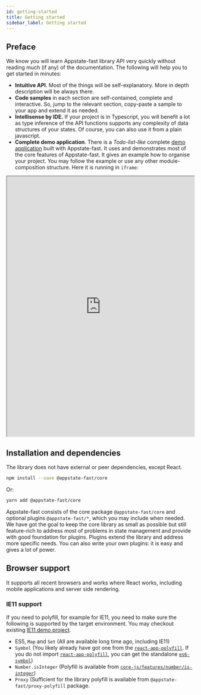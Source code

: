 ```yaml
---
id: getting-started
title: Getting started
sidebar_label: Getting started
---
```


## Preface

We know you will learn Appstate-fast library API very quickly without reading much (if any) of the documentation. The following will help you to get started in minutes:

* **Intuitive API**. Most of the things will be self-explanatory. More in depth description will be always there.
* **Code samples** in each section are self-contained, complete and interactive. So, jump to the relevant section, copy-paste a sample to your app and extend it as needed.
* **Intellisense by IDE.** If your project is in Typescript, you will benefit a lot as type inference of the API functions supports any complexity of data structures of your states. Of course, you can also use it from a plain javascript.
* **Complete demo application**. There is a *Todo-list-like* complete [demo application](https://github.com/pathscale/appstate-fast/tree/master/docs/demos/todolist) built with Appstate-fast. It uses and demonstrates most of the core features of Appstate-fast. It gives an example how to organise your project. You may follow the example or use any other module-composition structure. Here it is running in `iframe`:

<iframe src="https://vue3.dev/demo-todolist" width="100%" height="700px"></iframe>

## Installation and dependencies

The library does not have external or peer dependencies, except React.

```bash
npm install --save @appstate-fast/core
```

Or:

```bash
yarn add @appstate-fast/core
```

Appstate-fast consists of the core package `@appstate-fast/core` and optional plugins `@appstate-fast/*`, which you may include when needed. We have got the goal to keep the core library as small as possible but still feature-rich to address most of problems in state management and provide with good foundation for plugins. Plugins extend the library and address more specific needs. You can also write your own plugins: it is easy and gives a lot of power.

## Browser support

It supports all recent browsers and works where React works, including mobile applications and server side rendering.

### IE11 support

If you need to polyfill, for example for IE11, you need to make sure the following is supported by the target environment. You may checkout existing [IE11 demo project](https://github.com/pathscale/appstate-fast/tree/master/docs/demos/ie11).
- ES5, `Map` and `Set` (All are available long time ago, including IE11)
- `Symbol` (You likely already have got one from the [`react-app-polyfill`](https://www.npmjs.com/package/react-app-polyfill). If you do not import [`react-app-polyfill`](https://www.npmjs.com/package/react-app-polyfill), you can get the standalone [`es6-symbol`](https://www.npmjs.com/package/es6-symbol))
- `Number.isInteger` (Polyfill is available from [`core-js/features/number/is-integer`](https://www.npmjs.com/package/core-js))
- `Proxy` (Sufficient for the library polyfill is available from `@appstate-fast/proxy-polyfill` package.
